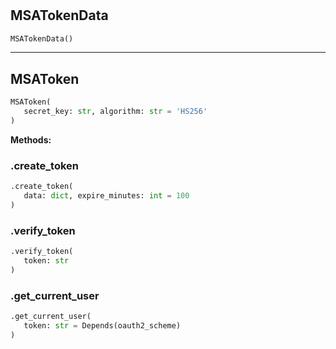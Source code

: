 #


## MSATokenData
```python 
MSATokenData()
```



----


## MSAToken
```python 
MSAToken(
   secret_key: str, algorithm: str = 'HS256'
)
```




**Methods:**


### .create_token
```python
.create_token(
   data: dict, expire_minutes: int = 100
)
```


### .verify_token
```python
.verify_token(
   token: str
)
```


### .get_current_user
```python
.get_current_user(
   token: str = Depends(oauth2_scheme)
)
```

